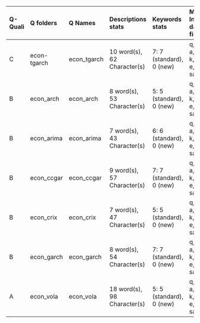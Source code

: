 |Q-Quali |Q folders   |Q Names     |Descriptions stats          |Keywords stats           |Meta Info data fields       |Q Code    |
|:-------|:-----------|:-----------|:---------------------------|:------------------------|:---------------------------|:---------|
|C       |econ-tgarch |econ_tgarch |10 word(s), 62 Character(s) |7: 7 (standard), 0 (new) |q, p, a, d, k, df, e, s, sa |NOT FOUND |
|B       |econ_arch   |econ_arch   |8 word(s), 53 Character(s)  |5: 5 (standard), 0 (new) |q, p, a, d, k, df, e, s, sa |ok        |
|B       |econ_arima  |econ_arima  |7 word(s), 43 Character(s)  |6: 6 (standard), 0 (new) |q, p, a, d, k, df, e, s, sa |ok        |
|B       |econ_ccgar  |econ_ccgar  |9 word(s), 57 Character(s)  |7: 7 (standard), 0 (new) |q, p, a, d, k, df, e, s, sa |ok        |
|B       |econ_crix   |econ_crix   |7 word(s), 47 Character(s)  |5: 5 (standard), 0 (new) |q, p, a, d, k, df, e, s, sa |ok        |
|B       |econ_garch  |econ_garch  |8 word(s), 54 Character(s)  |7: 7 (standard), 0 (new) |q, p, a, d, k, df, e, s, sa |ok        |
|A       |econ_vola   |econ_vola   |18 word(s), 98 Character(s) |5: 5 (standard), 0 (new) |q, p, a, d, k, df, e, s, sa |ok        |
